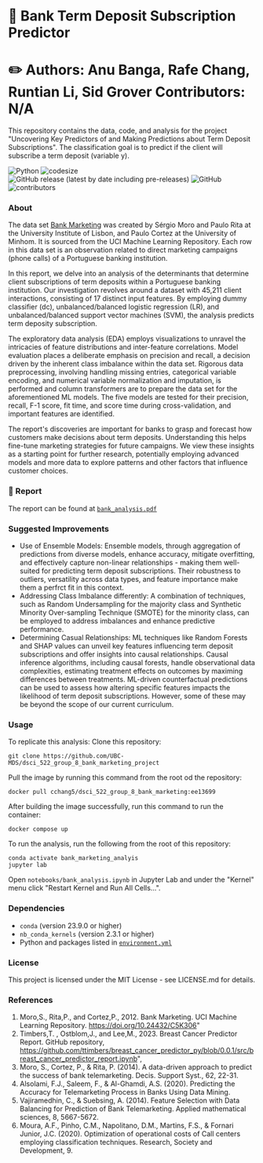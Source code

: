 # :bank: Bank Term Deposit Subscription Predictor

# :pencil2: Authors: Anu Banga, Rafe Chang, Runtian Li, Sid Grover Contributors: N/A

This repository contains the data, code, and analysis for the project "Uncovering Key Predictors of and Making Predictions about Term Deposit Subscriptions". The classification goal is to predict if the client will subscribe a term deposit (variable y).

![Python](https://img.shields.io/badge/lanaguge-Python-red.svg)
![codesize](https://img.shields.io/github/languages/code-size/UBC-MDS/dsci_522_group_8_bank_marketing_project)
![GitHub release (latest by date including pre-releases)](https://img.shields.io/github/v/release/UBC-MDS/dsci_522_group_8_bank_marketing_project?include_prereleases)
![GitHub](https://img.shields.io/github/license/UBC-MDS/dsci_522_group_8_bank_marketing_project)
![contributors](https://img.shields.io/github/contributors/UBC-MDS/dsci_522_group_8_bank_marketing_project)

### About

The data set [Bank Marketing](https://archive.ics.uci.edu/dataset/222/bank+marketing) was created by Sérgio Moro and Paulo Rita at the University Institute of Lisbon, and Paulo Cortez at the University of Minhom. It is sourced from the UCI Machine Learning Repository. Each row in this data set is an observation related to direct marketing campaigns (phone calls) of a Portuguese banking institution.

In this report, we delve into an analysis of the determinants that determine client subscriptions of term deposits within a Portuguese banking institution. Our investigation revolves around a dataset with 45,211 client interactions, consisting of 17 distinct input features. By employing dummy classifier (dc), unbalanced/balanced logistic regression (LR), and unbalanced/balanced support vector machines (SVM), the analysis predicts term deposity subscription.

The exploratory data analysis (EDA) employs visualizations to unravel the intricacies of feature distributions and inter-feature correlations. Model evaluation places a deliberate emphasis on precision and recall, a decision driven by the inherent class imbalance within the data set. Rigorous data preprocessing, involving handling missing entries, categorical variable encoding, and numerical variable normalization and imputation, is performed and column transformers are to prepare the data set for the aforementioned ML models. The five models are tested for their precision, recall, F-1 score, fit time, and score time during cross-validation, and important features are identified.

The report's discoveries are important for banks to grasp and forecast how customers make decisions about term deposits. Understanding this helps fine-tune marketing strategies for future campaigns. We view these insights as a starting point for further research, potentially employing advanced models and more data to explore patterns and other factors that influence customer choices.


### :ledger: Report

The report can be found at [`bank_analysis.pdf`](https://github.com/UBC-MDS/dsci_522_group_8_bank_marketing_project/blob/main/notebooks/bank_analysis.pdf)

### Suggested Improvements

-   Use of Ensemble Models: Ensemble models, through aggregation of predictions from diverse models, enhance accuracy, mitigate overfitting, and effectively capture non-linear relationships - making them well-suited for predicting term deposit subscriptions. Their robustness to outliers, versatility across data types, and feature importance make them a perfrct fit in this context.
-   Addressing Class Imbalance differently: A combination of techniques, such as Random Undersampling for the majority class and Synthetic Minority Over-sampling Technique (SMOTE) for the minority class, can be employed to address imbalances and enhance predictive performance.
-   Determining Casual Relationships: ML techniques like Random Forests and SHAP values can unveil key features influencing term deposit subscriptions and offer insights into causal relationships. Causal inference algorithms, including causal forests, handle observational data complexities, estimating treatment effects on outcomes by maximing differences between treatments. ML-driven counterfactual predictions can be used to assess how altering specific features impacts the likelihood of term deposit subscriptions. However, some of these may be beyond the scope of our current curriculum.

### Usage

To replicate this analysis: Clone this repository:

```         
git clone https://github.com/UBC-MDS/dsci_522_group_8_bank_marketing_project
```

Pull the image by running this command from the root od the repository:
```
docker pull cchang5/dsci_522_group_8_bank_marketing:ee13699
```

After building the image successfully, run this command to run the container:
```
docker compose up
```

To run the analysis, run the following from the root of this repository:

```         
conda activate bank_marketing_analyis
jupyter lab 
```

Open `notebooks/bank_analysis.ipynb` in Jupyter Lab and under the "Kernel" menu click "Restart Kernel and Run All Cells...".

### Dependencies

-   `conda` (version 23.9.0 or higher)
-   `nb_conda_kernels` (version 2.3.1 or higher)
-   Python and packages listed in [`environment.yml`](environment.yml)

### License

This project is licensed under the MIT License - see LICENSE.md for details.

### References

1.  Moro,S., Rita,P., and Cortez,P., 2012. Bank Marketing. UCI Machine Learning Repository. <https://doi.org/10.24432/C5K306>"
2.  Timbers,T. , Ostblom,J., and Lee,M., 2023. Breast Cancer Predictor Report. GitHub repository, <https://github.com/ttimbers/breast_cancer_predictor_py/blob/0.0.1/src/breast_cancer_predictor_report.ipynb>",
3.  Moro, S., Cortez, P., & Rita, P. (2014). A data-driven approach to predict the success of bank telemarketing. Decis. Support Syst., 62, 22-31.
4.  Alsolami, F.J., Saleem, F., & Al-Ghamdi, A.S. (2020). Predicting the Accuracy for Telemarketing Process in Banks Using Data Mining.
5.  Vajiramedhin, C., & Suebsing, A. (2014). Feature Selection with Data Balancing for Prediction of Bank Telemarketing. Applied mathematical sciences, 8, 5667-5672.
6.  Moura, A.F., Pinho, C.M., Napolitano, D.M., Martins, F.S., & Fornari Junior, J.C. (2020). Optimization of operational costs of Call centers employing classification techniques. Research, Society and Development, 9.
